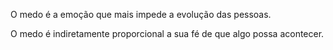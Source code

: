O medo é a emoção que mais impede a evolução das pessoas.

O medo é indiretamente proporcional a sua fé de que algo possa acontecer.